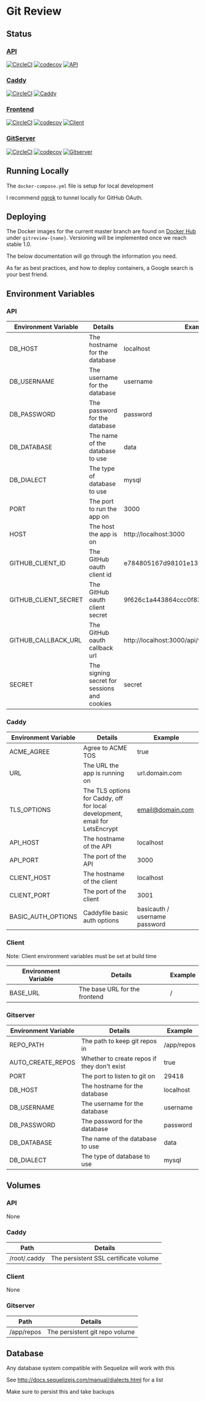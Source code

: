 # Git Review

## Status

### [API](https://github.com/USA-RedDragon/GitReview-api)

[![CircleCI](https://circleci.com/gh/USA-RedDragon/GitReview-api/tree/master.svg?style=svg)](https://circleci.com/gh/USA-RedDragon/GitReview-api/tree/master) [![codecov](https://codecov.io/gh/USA-RedDragon/GitReview-api/branch/master/graph/badge.svg)](https://codecov.io/gh/USA-RedDragon/GitReview-api) [![API](https://images.microbadger.com/badges/image/jamcswain/gitreview-api.svg)](https://microbadger.com/images/jamcswain/gitreview-api "Get your own image badge on microbadger.com")

### [Caddy](https://github.com/USA-RedDragon/GitReview-caddy)

[![CircleCI](https://circleci.com/gh/USA-RedDragon/GitReview-caddy/tree/master.svg?style=svg)](https://circleci.com/gh/USA-RedDragon/GitReview-caddy/tree/master) [![Caddy](https://images.microbadger.com/badges/image/jamcswain/gitreview-caddy.svg)](https://microbadger.com/images/jamcswain/gitreview-caddy "Get your own image badge on microbadger.com")

### [Frontend](https://github.com/USA-RedDragon/GitReview-frontend)

[![CircleCI](https://circleci.com/gh/USA-RedDragon/GitReview-frontend/tree/master.svg?style=svg)](https://circleci.com/gh/USA-RedDragon/GitReview-frontend/tree/master) [![codecov](https://codecov.io/gh/USA-RedDragon/gitreview-frontend/branch/master/graph/badge.svg)](https://codecov.io/gh/USA-RedDragon/gitreview-frontend) [![Client](https://images.microbadger.com/badges/image/jamcswain/gitreview-client.svg)](https://microbadger.com/images/jamcswain/gitreview-client "Get your own image badge on microbadger.com")

### [GitServer](https://github.com/USA-RedDragon/GitReview-gitserver)

[![CircleCI](https://circleci.com/gh/USA-RedDragon/GitReview-gitserver/tree/master.svg?style=svg)](https://circleci.com/gh/USA-RedDragon/GitReview-gitserver/tree/master) [![codecov](https://codecov.io/gh/USA-RedDragon/GitReview-gitserver/branch/master/graph/badge.svg)](https://codecov.io/gh/USA-RedDragon/GitReview-gitserver) [![Gitserver](https://images.microbadger.com/badges/image/jamcswain/gitreview-gitserver.svg)](https://microbadger.com/images/jamcswain/gitreview-gitserver "Get your own image badge on microbadger.com")

## Running Locally

The `docker-compose.yml` file is setup for local development

I recommend [ngrok](https://ngrok.com/) to tunnel locally for GitHub OAuth.

## Deploying

The Docker images for the current master branch are found on [Docker Hub](https://hub.docker.com/u/jamcswain) under `gitreview-{name}`. Versioning will be implemented once we reach stable 1.0.

The below documentation will go through the information you need.

As far as best practices, and how to deploy containers, a Google search is your best friend.


## Environment Variables

### API

| Environment Variable |                   Details                   |                      Example                      |
| -------------------- | ------------------------------------------- | ------------------------------------------------- |
| DB_HOST              | The hostname for the database               | localhost                                         |
| DB_USERNAME          | The username for the database               | username                                          |
| DB_PASSWORD          | The password for the database               | password                                          |
| DB_DATABASE          | The name of the database to use             | data                                              |
| DB_DIALECT           | The type of database to use                 | mysql                                             |
| PORT                 | The port to run the app on                  | 3000                                              |
| HOST                 | The host the app is on                      | http://localhost:3000                             |
| GITHUB_CLIENT_ID     | The GitHub oauth client id                  | e784805167d98101e139                              |
| GITHUB_CLIENT_SECRET | The GitHub oauth client secret              | 9f626c1a443864ccc0f8397a933ca1f7edae870c          |
| GITHUB_CALLBACK_URL  | The GitHub oauth callback url               | http://localhost:3000/api/v1/auth/github/callback |
| SECRET               | The signing secret for sessions and cookies | secret                                            |

### Caddy

| Environment Variable |                                   Details                                   |            Example            |
| -------------------- | --------------------------------------------------------------------------- | ----------------------------- |
| ACME_AGREE           | Agree to ACME TOS                                                           | true                          |
| URL                  | The URL the app is running on                                               | url.domain.com                |
| TLS_OPTIONS          | The TLS options for Caddy, off for local development, email for LetsEncrypt | email@domain.com              |
| API_HOST             | The hostname of the API                                                     | localhost                     |
| API_PORT             | The port of the API                                                         | 3000                          |
| CLIENT_HOST          | The hostname of the client                                                  | localhost                     |
| CLIENT_PORT          | The port of the client                                                      | 3001                          |
| BASIC_AUTH_OPTIONS   | Caddyfile basic auth options                                                | basicauth / username password |

### Client

Note: Client environment variables must be set at build time

| Environment Variable |            Details            | Example |
| -------------------- | ----------------------------- | ------- |
| BASE_URL             | The base URL for the frontend | /       |

### Gitserver

| Environment Variable |                   Details                   |  Example   |
| -------------------- | ------------------------------------------- | ---------- |
| REPO_PATH            | The path to keep git repos in               | /app/repos |
| AUTO_CREATE_REPOS    | Whether to create repos if they don't exist | true       |
| PORT                 | The port to listen to git on                | 29418      |
| DB_HOST              | The hostname for the database               | localhost  |
| DB_USERNAME          | The username for the database               | username   |
| DB_PASSWORD          | The password for the database               | password   |
| DB_DATABASE          | The name of the database to use             | data       |
| DB_DIALECT           | The type of database to use                 | mysql      |

## Volumes

### API

None

### Caddy

|     Path     |                Details                |
| ------------ | ------------------------------------- |
| /root/.caddy | The persistent SSL certificate volume |

### Client

None

### Gitserver

|    Path    |            Details             |
| ---------- | ------------------------------ |
| /app/repos | The persistent git repo volume |

## Database

Any database system compatible with Sequelize will work with this

See <http://docs.sequelizejs.com/manual/dialects.html> for a list

Make sure to persist this and take backups
